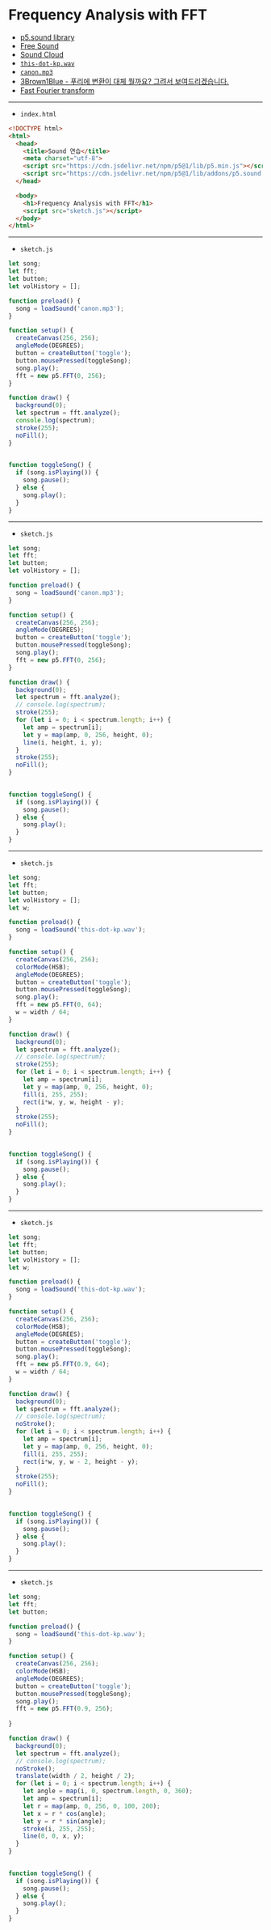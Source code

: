 # Frequency Analysis with FFT

- [p5.sound library](https://p5js.org/reference/#/libraries/p5.sound)
- [Free Sound](https://freesound.org/)
- [Sound Cloud](https://soundcloud.com/discover)
- [`this-dot-kp.wav`](https://terabox.com/s/1PnzIoS-gUnL7XsQF3MpIcQ) 
- [`canon.mp3`](https://terabox.com/s/1z80zM941kKVZjDs95q_2sw)
- [3Brown1Blue - 푸리에 변환이 대체 뭘까요? 그려서 보여드리겠습니다.](https://www.youtube.com/watch?v=spUNpyF58BY&t=1s)
- [Fast Fourier transform](https://en.wikipedia.org/wiki/Fast_Fourier_transform)


---
 
- `index.html`

```html
<!DOCTYPE html>
<html>
  <head>
    <title>Sound 연습</title>
    <meta charset="utf-8">
    <script src="https://cdn.jsdelivr.net/npm/p5@1/lib/p5.min.js"></script>
    <script src="https://cdn.jsdelivr.net/npm/p5@1/lib/addons/p5.sound.min.js"></script>
  </head>

  <body>
    <h1>Frequency Analysis with FFT</h1>
    <script src="sketch.js"></script>
  </body>
</html>
```

---

- `sketch.js`

```javascript
let song;
let fft;
let button;
let volHistory = [];

function preload() {
  song = loadSound('canon.mp3');
}

function setup() {
  createCanvas(256, 256);
  angleMode(DEGREES);
  button = createButton('toggle');
  button.mousePressed(toggleSong);
  song.play();
  fft = new p5.FFT(0, 256);
}

function draw() {
  background(0);
  let spectrum = fft.analyze();
  console.log(spectrum);
  stroke(255);
  noFill();  
}
 

function toggleSong() {
  if (song.isPlaying()) {
    song.pause();
  } else {
    song.play();
  }
} 
```

---

- `sketch.js`

```javascript
let song;
let fft;
let button;
let volHistory = [];

function preload() {
  song = loadSound('canon.mp3');
}

function setup() {
  createCanvas(256, 256);
  angleMode(DEGREES);
  button = createButton('toggle');
  button.mousePressed(toggleSong);
  song.play();
  fft = new p5.FFT(0, 256);
}

function draw() {
  background(0);
  let spectrum = fft.analyze();
  // console.log(spectrum);
  stroke(255);
  for (let i = 0; i < spectrum.length; i++) {
    let amp = spectrum[i];
    let y = map(amp, 0, 256, height, 0);
    line(i, height, i, y);
  }
  stroke(255);
  noFill();  
}
 

function toggleSong() {
  if (song.isPlaying()) {
    song.pause();
  } else {
    song.play();
  }
} 
```

---

- `sketch.js`

```javascript
let song;
let fft;
let button;
let volHistory = [];
let w;

function preload() {
  song = loadSound('this-dot-kp.wav');
}

function setup() {
  createCanvas(256, 256);
  colorMode(HSB);
  angleMode(DEGREES);
  button = createButton('toggle');
  button.mousePressed(toggleSong);
  song.play();
  fft = new p5.FFT(0, 64);
  w = width / 64;
}

function draw() {
  background(0);
  let spectrum = fft.analyze();
  // console.log(spectrum);
  stroke(255);
  for (let i = 0; i < spectrum.length; i++) {
    let amp = spectrum[i];
    let y = map(amp, 0, 256, height, 0);
    fill(i, 255, 255);
    rect(i*w, y, w, height - y);
  }
  stroke(255);
  noFill();  
}
 

function toggleSong() {
  if (song.isPlaying()) {
    song.pause();
  } else {
    song.play();
  }
} 
```

---

- `sketch.js`

```javascript
let song;
let fft;
let button;
let volHistory = [];
let w;

function preload() {
  song = loadSound('this-dot-kp.wav');
}

function setup() {
  createCanvas(256, 256);
  colorMode(HSB);
  angleMode(DEGREES);
  button = createButton('toggle');
  button.mousePressed(toggleSong);
  song.play();
  fft = new p5.FFT(0.9, 64);
  w = width / 64;
}

function draw() {
  background(0);
  let spectrum = fft.analyze();
  // console.log(spectrum);
  noStroke();
  for (let i = 0; i < spectrum.length; i++) {
    let amp = spectrum[i];
    let y = map(amp, 0, 256, height, 0);
    fill(i, 255, 255);
    rect(i*w, y, w - 2, height - y);
  }
  stroke(255);
  noFill();  
}
 

function toggleSong() {
  if (song.isPlaying()) {
    song.pause();
  } else {
    song.play();
  }
} 
```

---

- `sketch.js`

```javascript
let song;
let fft;
let button;

function preload() {
  song = loadSound('this-dot-kp.wav');
}

function setup() {
  createCanvas(256, 256);
  colorMode(HSB);
  angleMode(DEGREES);
  button = createButton('toggle');
  button.mousePressed(toggleSong);
  song.play();
  fft = new p5.FFT(0.9, 256);
  
}

function draw() {
  background(0);
  let spectrum = fft.analyze();
  // console.log(spectrum);
  noStroke();
  translate(width / 2, height / 2);
  for (let i = 0; i < spectrum.length; i++) {
    let angle = map(i, 0, spectrum.length, 0, 360);
    let amp = spectrum[i];
    let r = map(amp, 0, 256, 0, 100, 200);
    let x = r * cos(angle);
    let y = r * sin(angle);
    stroke(i, 255, 255);
    line(0, 0, x, y);
  }
}
 

function toggleSong() {
  if (song.isPlaying()) {
    song.pause();
  } else {
    song.play();
  }
} 
```
